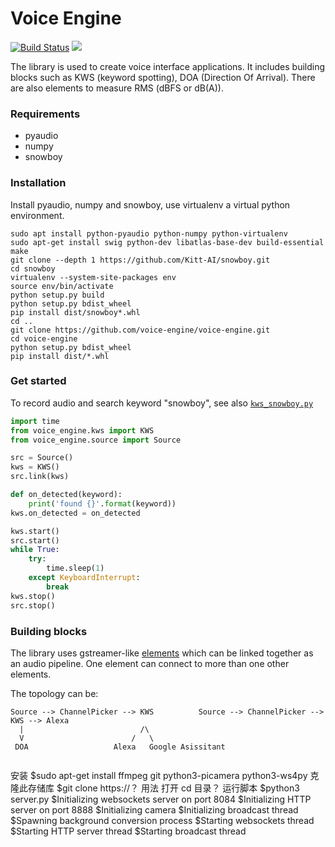 Voice Engine
============

[![Build Status](https://travis-ci.org/voice-engine/voice-engine.svg?branch=master)](https://travis-ci.org/voice-engine/voice-engine)
[![](https://img.shields.io/pypi/v/voice-engine.svg)](https://pypi.python.org/pypi/voice-engine)


The library is used to create voice interface applications.
It includes building blocks such as KWS (keyword spotting), DOA (Direction Of Arrival). There are also elements to measure RMS (dBFS or dB(A)).


### Requirements
+ pyaudio
+ numpy
+ snowboy


### Installation
Install pyaudio, numpy and snowboy, use virtualenv a virtual python environment.

```
sudo apt install python-pyaudio python-numpy python-virtualenv
sudo apt-get install swig python-dev libatlas-base-dev build-essential make
git clone --depth 1 https://github.com/Kitt-AI/snowboy.git
cd snowboy
virtualenv --system-site-packages env
source env/bin/activate
python setup.py build
python setup.py bdist_wheel
pip install dist/snowboy*.whl
cd ..
git clone https://github.com/voice-engine/voice-engine.git
cd voice-engine
python setup.py bdist_wheel
pip install dist/*.whl
```

### Get started
To record audio and search keyword "snowboy", see also [`kws_snowboy.py`](voice_engine/kws_snowboy.py)

```python
import time
from voice_engine.kws import KWS
from voice_engine.source import Source

src = Source()
kws = KWS()
src.link(kws)

def on_detected(keyword):
    print('found {}'.format(keyword))
kws.on_detected = on_detected

kws.start()
src.start()
while True:
    try:
        time.sleep(1)
    except KeyboardInterrupt:
        break
kws.stop()
src.stop()
```
    
### Building blocks
The library uses gstreamer-like [elements](voice_engine/element.py) which can be linked together as an audio pipeline.
One element can connect to more than one other elements.

The topology can be:
```
Source --> ChannelPicker --> KWS          Source --> ChannelPicker --> KWS --> Alexa
  |                          /\
  V                        /   \
 DOA                   Alexa   Google Asissitant 
  
```
安装
$sudo apt-get install ffmpeg git python3-picamera python3-ws4py
克隆此存储库
$git clone https://？
用法
打开
cd 目录？
运行脚本
$python3 server.py
$Initializing websockets server on port 8084
$Initializing HTTP server on port 8888
$Initializing camera
$Initializing broadcast thread
$Spawning background conversion process
$Starting websockets thread
$Starting HTTP server thread
$Starting broadcast thread
